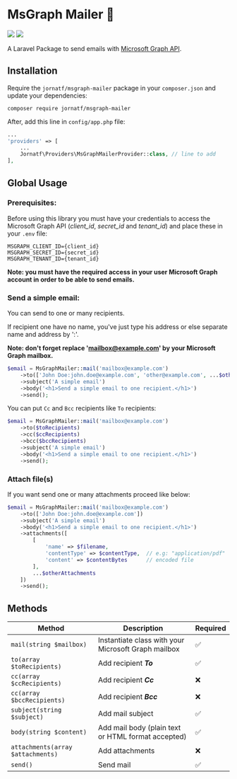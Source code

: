 # MsGraph Mailer 📨

![](https://img.shields.io/github/v/tag/jornatf/msgraph-mailer?style=flat-square) ![](https://img.shields.io/github/license/jornatf/msgraph-mailer?style=flat-square)

A Laravel Package to send emails with [Microsoft Graph API](https://learn.microsoft.com/en-us/graph/use-the-api).

## Installation

Require the `jornatf/msgraph-mailer` package in your `composer.json` and update your dependencies:

```
composer require jornatf/msgraph-mailer
```

After, add this line in `config/app.php` file:

```php
...
'providers' => [
    ...
    Jornatf\Providers\MsGraphMailerProvider::class, // line to add
],
```

## Global Usage

### Prerequisites:

Before using this library you must have your credentials to access the Microsoft Graph API (_client_id_, _secret_id_ and _tenant_id_) and place these in your `.env` file:

```
MSGRAPH_CLIENT_ID={client_id}
MSGRAPH_SECRET_ID={secret_id}
MSGRAPH_TENANT_ID={tenant_id}
```

**Note: you must have the required access in your user Microsoft Graph account in order to be able to send emails.**

### Send a simple email:

You can send to one or many recipients.

If recipient one have no name, you've just type his address or else separate name and address by ':'.

**Note: don't forget replace 'mailbox@example.com' by your Microsoft Graph mailbox.**

```php
$email = MsGraphMailer::mail('mailbox@example.com')
    ->to(['John Doe:john.doe@example.com', 'other@example.com', ...$otherRecipients])
    ->subject('A simple email')
    ->body('<h1>Send a simple email to one recipient.</h1>')
    ->send();
```

You can put `Cc` and `Bcc` recipients like `To` recipients:

```php
$email = MsGraphMailer::mail('mailbox@example.com')
    ->to($toRecipients)
    ->cc($ccRecipients)
    ->bcc($bccRecipients)
    ->subject('A simple email')
    ->body('<h1>Send a simple email to one recipient.</h1>')
    ->send();
```

### Attach file(s)

If you want send one or many attachments proceed like below:

```php
$email = MsGraphMailer::mail('mailbox@example.com')
    ->to(['John Doe:john.doe@example.com'])
    ->subject('A simple email')
    ->body('<h1>Send a simple email to one recipient.</h1>')
    ->attachments([
        [
            'name' => $filename,
            'contentType' => $contentType,  // e.g: "application/pdf"
            'content' => $contentBytes      // encoded file
        ],
        ...$otherAttachments
    ])
    ->send();
```

## Methods

| Method                            | Description                                         | Required |
| --------------------------------- | --------------------------------------------------- | -------- |
| `mail(string $mailbox)`           | Instantiate class with your Microsoft Graph mailbox | ✅       |
| `to(array $toRecipients)`         | Add recipient **_To_**                              | ✅       |
| `cc(array $ccRecipients)`         | Add recipient **_Cc_**                              | ❌       |
| `cc(array $bccRecipients)`        | Add recipient **_Bcc_**                             | ❌       |
| `subject(string $subject)`        | Add mail subject                                    | ✅       |
| `body(string $content)`           | Add mail body (plain text or HTML format accepted)  | ✅       |
| `attachments(array $attachments)` | Add attachments                                     | ❌       |
| `send()`                          | Send mail                                           | ✅       |
